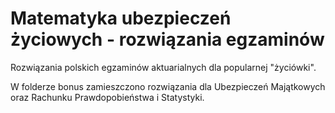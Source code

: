 # Matematyka ubezpieczeń życiowych - rozwiązania egzaminów
Rozwiązania polskich egzaminów aktuarialnych dla popularnej "życiówki".

W folderze bonus zamieszczono rozwiązania dla Ubezpieczeń Majątkowych oraz Rachunku Prawdopobieństwa i Statystyki.
